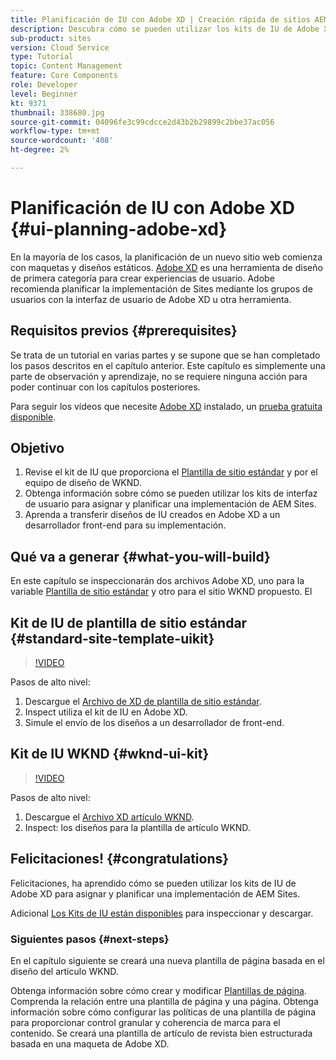 ```yaml
---
title: Planificación de IU con Adobe XD | Creación rápida de sitios AEM
description: Descubra cómo se pueden utilizar los kits de IU de Adobe XD para diseñar y acelerar su implementación de Adobe Experience Manager Sites.
sub-product: sites
version: Cloud Service
type: Tutorial
topic: Content Management
feature: Core Components
role: Developer
level: Beginner
kt: 9371
thumbnail: 338680.jpg
source-git-commit: 04096fe3c99cdcce2d43b2b29899c2bbe37ac056
workflow-type: tm+mt
source-wordcount: '408'
ht-degree: 2%

---
```


# Planificación de IU con Adobe XD {#ui-planning-adobe-xd}

En la mayoría de los casos, la planificación de un nuevo sitio web comienza con maquetas y diseños estáticos. [Adobe XD](https://www.adobe.com/products/xd.html) es una herramienta de diseño de primera categoría para crear experiencias de usuario. Adobe recomienda planificar la implementación de Sites mediante los grupos de usuarios con la interfaz de usuario de Adobe XD u otra herramienta.

## Requisitos previos {#prerequisites}

Se trata de un tutorial en varias partes y se supone que se han completado los pasos descritos en el capítulo anterior. Este capítulo es simplemente una parte de observación y aprendizaje, no se requiere ninguna acción para poder continuar con los capítulos posteriores.

Para seguir los vídeos que necesite [Adobe XD](https://www.adobe.com/products/xd/pricing/free-trial.html) instalado, un [prueba gratuita disponible](https://www.adobe.com/products/xd/pricing/free-trial.html).

## Objetivo

1. Revise el kit de IU que proporciona el [Plantilla de sitio estándar](https://github.com/adobe/aem-site-template-standard) y por el equipo de diseño de WKND.
1. Obtenga información sobre cómo se pueden utilizar los kits de interfaz de usuario para asignar y planificar una implementación de AEM Sites.
1. Aprenda a transferir diseños de IU creados en Adobe XD a un desarrollador front-end para su implementación.

## Qué va a generar {#what-you-will-build}

En este capítulo se inspeccionarán dos archivos Adobe XD, uno para la variable [Plantilla de sitio estándar](https://github.com/adobe/aem-site-template-standard) y otro para el sitio WKND propuesto. El

## Kit de IU de plantilla de sitio estándar {#standard-site-template-uikit}

>[!VIDEO](https://video.tv.adobe.com/v/338680/?quality=12&learn=on)

Pasos de alto nivel:

1. Descargue el [Archivo de XD de plantilla de sitio estándar](https://github.com/adobe/aem-site-template-standard/raw/main/files/wireframe.xd).
1. Inspect utiliza el kit de IU en Adobe XD.
1. Simule el envío de los diseños a un desarrollador de front-end.

## Kit de IU WKND {#wknd-ui-kit}

>[!VIDEO](https://video.tv.adobe.com/v/30214/?quality=12&learn=on)

Pasos de alto nivel:

1. Descargue el [Archivo XD artículo WKND](https://github.com/adobe/aem-guides-wknd/releases/download/aem-guides-wknd-0.0.2/AEM_UI-kit-WKND-article-design.xd).
1. Inspect: los diseños para la plantilla de artículo WKND.

## Felicitaciones! {#congratulations}

Felicitaciones, ha aprendido cómo se pueden utilizar los kits de IU de Adobe XD para asignar y planificar una implementación de AEM Sites.

Adicional [Los Kits de IU están disponibles](https://www.adobe.com/products/xd/features/ui-kits.html) para inspeccionar y descargar.

### Siguientes pasos {#next-steps}

En el capítulo siguiente se creará una nueva plantilla de página basada en el diseño del artículo WKND.

Obtenga información sobre cómo crear y modificar [Plantillas de página](./page-templates.md). Comprenda la relación entre una plantilla de página y una página. Obtenga información sobre cómo configurar las políticas de una plantilla de página para proporcionar control granular y coherencia de marca para el contenido.  Se creará una plantilla de artículo de revista bien estructurada basada en una maqueta de Adobe XD.